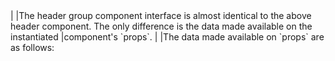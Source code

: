<framework-specific-section frameworks="react">
|
|The header group component interface is almost identical to the above header component. The only difference is the data made available on the instantiated 
|component's `props`. 
|
|The data made available on `props` are as follows:
</framework-specific-section>